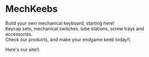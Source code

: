 # MechKeebs

Build your own mechanical keyboard, starting here! \
Keycap sets, mechanical switches, lube stations, screw trays and accessories.\
Check our products, and make your endgame keeb today!\

Here's our site!\